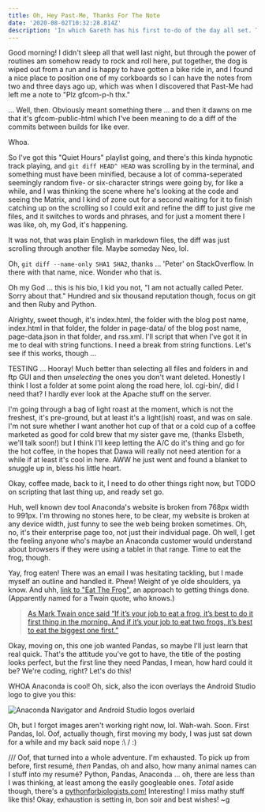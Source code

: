 ```yaml
---
title: Oh, Hey Past-Me, Thanks For The Note
date: '2020-08-02T10:32:28.814Z'
description: 'In which Gareth has his first to-do of the day all set. Thanks, Past-Me!'
---
```


Good morning! I didn't sleep all that well last night, but through the power of routines am somehow ready to rock and roll here, put together, the dog is wiped out from a run and is happy to have gotten a bike ride in, and I found a nice place to position one of my corkboards so I can have the notes from two and three days ago up, which was when I discovered that Past-Me had left me a note to "Plz gfcom-p-h thx."

... Well, then. Obviously meant something there ... and then it dawns on me that it's gfcom-public-html which I've been meaning to do a diff of the commits between builds for like ever.

Whoa.

So I've got this "Quiet Hours" playlist going, and there's this kinda hypnotic track playing, and `git diff HEAD^ HEAD` was scrolling by in the terminal, and something must have been minified, because a lot of comma-seperated seemingly random five- or six-character strings were going by, for like a while, and I was thinking the scene where he's looking at the code and seeing the Matrix, and I kind of zone out for a second waiting for it to finish catching up on the scrolling so I could exit and refine the diff to just give me files, and it switches to words and phrases, and for just a moment there I was like, oh, my God, it's happening.

It was not, that was plain English in markdown files, the diff was just scrolling through another file. Maybe someday Neo, lol.

Oh, `git diff --name-only SHA1 SHA2`, thanks ... 'Peter' on StackOverflow. In there with that name, nice. Wonder who that is.

Oh my God ... this is his bio, I kid you not, "I am not actually called Peter. Sorry about that." Hundred and six thousand reputation though, focus on git and then Ruby and Python.

Alrighty, sweet though, it's index.html, the folder with the blog post name, index.html in that folder, the folder in page-data/ of the blog post name, page-data.json in that folder, and rss.xml. I'll script that when I've got it in me to deal with string functions. I need a break from string functions. Let's see if this works, though ...

TESTING ... Hooray! Much better than selecting all files and folders in and ftp GUI and then _unselecting_ the ones you don't want deleted. Honestly I think I lost a folder at some point along the road here, lol. cgi-bin/, did I need that? I hardly ever look at the Apache stuff on the server.

I'm going through a bag of light roast at the moment, which is not the freshest, it's pre-ground, but at least it's a light(ish) roast, and was on sale. I'm not sure whether I want another hot cup of that or a cold cup of a coffee marketed as good for cold brew that my sister gave me, (thanks Elsbeth, we'll talk soon!) but I think I'll keep letting the A/C do it's thing and go for the hot coffee, in the hopes that Dawa will really not need atention for a while if at least it's cool in here. AWW he just went and found a blanket to snuggle up in, bless his little heart.

Okay, coffee made, back to it, I need to do other things right now, but TODO on scripting that last thing up, and ready set go.

Huh, well known dev tool Anaconda's website is broken from 768px width to 991px. I'm throwing no stones here, to be clear, my website is broken at any device width, just funny to see the web being broken sometimes. Oh, no, it's their enterprise page too, not just their individual page. Oh well, I get the feeling anyone who's maybe an Anaconda customer would understand about browsers if they were using a tablet in that range. Time to eat the frog, though.

Yay, frog eaten! There was an email I was hesitating tackling, but I made myself an outline and handled it. Phew! Weight of ye olde shoulders, ya know. And uhh, [link to "Eat The Frog",](https://blog.noisli.com/what-it-means-to-eat-the-frog/) an approach to getting things done. (Apparently named for a Twain quote, who knows.)

> [As Mark Twain once said “If it’s your job to eat a frog, it’s best to do it first thing in the morning. And if it’s your job to eat two frogs, it’s best to eat the biggest one first.”](https://blog.noisli.com/what-it-means-to-eat-the-frog/)

Okay, moving on, this one job wanted Pandas, so maybe I'll just learn that real quick. That's the attitude you've got to have, the title of the posting looks perfect, but the first line they need Pandas, I mean, how hard could it be? We're coding, right? Let's do this!

WHOA Anaconda is cool! Oh, sick, also the icon overlays the Android Studio logo to give you this:

![Anaconda Navigator and Android Studio logos overlaid](/iconMerge.png)

Oh, but I forgot images aren't working right now, lol. Wah-wah. Soon. First Pandas, lol. Oof, actually though, first moving my body, I was just sat down for a while and my back said nope :\ / :)

/// Oof, that turned into a whole adventure. I'm exhausted. To pick up from before, first resumé, _then_ Pandas, oh and also, how many animal names can I stuff into my resumé? Python, Pandas, Anaconda ... oh, there are less than I was thinking, at least among the easily googleable ones. _Total_ aside though, there's a [pythonforbiologists.com!](pythonforbiologists.com) Interesting! I miss mathy stuff like this! Okay, exhaustion is setting in, bon soir and best wishes! ~g
